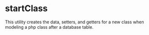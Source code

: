 # startClass
This utility creates the data, setters, and getters for a new class when modeling a php class after a database table.
